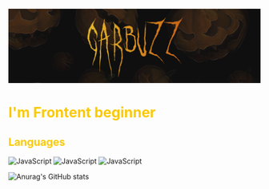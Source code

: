 ![Header](https://github.com/Garbuzz/Garbuzz/blob/main/assets/%D0%93%D0%B8%D1%82.png)
<h1 style="color:#FBC900">I'm Frontent beginner </h1>

<h2 style="color:#FBC900"> Languages </h2>

![JavaScript](https://img.shields.io/badge/javascript-FBC900?style=for-the-badge&logo=javascript&logoColor=000)
![JavaScript](https://img.shields.io/badge/html-FB8800?style=for-the-badge&logo=html5&logoColor=000)
![JavaScript](https://img.shields.io/badge/css-FB5A00?style=for-the-badge&logo=Css3&logoColor=000)


![Anurag's GitHub stats](https://github-readme-stats.vercel.app/api?username=garbuzz&show_icons=true&theme=gruvbox)

